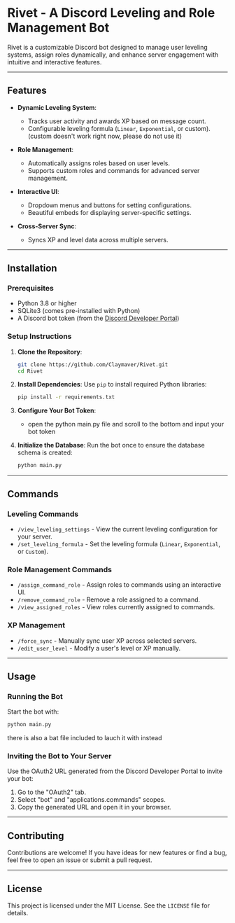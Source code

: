 # Rivet - A Discord Leveling and Role Management Bot

Rivet is a customizable Discord bot designed to manage user leveling systems, assign roles dynamically, and enhance server engagement with intuitive and interactive features.

---

## Features

- **Dynamic Leveling System**:
  - Tracks user activity and awards XP based on message count.
  - Configurable leveling formula (`Linear`, `Exponential`, or custom). (custom doesn't work right now, please do not use it)

- **Role Management**:
  - Automatically assigns roles based on user levels.
  - Supports custom roles and commands for advanced server management.

- **Interactive UI**:
  - Dropdown menus and buttons for setting configurations.
  - Beautiful embeds for displaying server-specific settings.

- **Cross-Server Sync**:
  - Syncs XP and level data across multiple servers.

---

## Installation

### Prerequisites

- Python 3.8 or higher
- SQLite3 (comes pre-installed with Python)
- A Discord bot token (from the [Discord Developer Portal](https://discord.com/developers/applications))

### Setup Instructions

1. **Clone the Repository**:
   ```bash
   git clone https://github.com/Claymaver/Rivet.git
   cd Rivet
   ```

2. **Install Dependencies**:
   Use `pip` to install required Python libraries:
   ```bash
   pip install -r requirements.txt
   ```

3. **Configure Your Bot Token**:
   - open the python main.py file and scroll to the bottom and input your bot token

4. **Initialize the Database**:
   Run the bot once to ensure the database schema is created:
   ```bash
   python main.py
   ```

---

## Commands

### **Leveling Commands**
- `/view_leveling_settings` - View the current leveling configuration for your server.
- `/set_leveling_formula` - Set the leveling formula (`Linear`, `Exponential`, or `Custom`).

### **Role Management Commands**
- `/assign_command_role` - Assign roles to commands using an interactive UI.
- `/remove_command_role` - Remove a role assigned to a command.
- `/view_assigned_roles` - View roles currently assigned to commands.

### **XP Management**
- `/force_sync` - Manually sync user XP across selected servers.
- `/edit_user_level` - Modify a user's level or XP manually.

---

## Usage

### Running the Bot
Start the bot with:
```bash
python main.py
```
there is also a bat file included to lauch it with instead

### Inviting the Bot to Your Server
Use the OAuth2 URL generated from the Discord Developer Portal to invite your bot:
1. Go to the "OAuth2" tab.
2. Select "bot" and "applications.commands" scopes.
3. Copy the generated URL and open it in your browser.

---

## Contributing

Contributions are welcome! If you have ideas for new features or find a bug, feel free to open an issue or submit a pull request.

---

## License

This project is licensed under the MIT License. See the `LICENSE` file for details.
